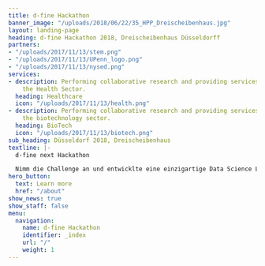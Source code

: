 ```yaml
---
title: d-fine Hackathon
banner_image: "/uploads/2018/06/22/35_HPP_Dreischeibenhaus.jpg"
layout: landing-page
heading: d-fine Hackathon 2018, Dreischeibenhaus Düsseldorff
partners:
- "/uploads/2017/11/13/stem.png"
- "/uploads/2017/11/13/UPenn_logo.png"
- "/uploads/2017/11/13/nysed.png"
services:
- description: Performing collaborative research and providing services to support
    the Health Sector.
  heading: Healthcare
  icon: "/uploads/2017/11/13/health.png"
- description: Performing collaborative research and providing services to support
    the biotechnology sector.
  heading: BioTech
  icon: "/uploads/2017/11/13/biotech.png"
sub_heading: Düsseldorf 2018, Dreischeibenhaus
textline: |-
  d-fine next Hackathon

  Nimm die Challenge an und entwicklte eine einzigartige Data Science Lösung und erkämpfe Die den Teamsieg.
hero_button:
  text: Learn more
  href: "/about"
show_news: true
show_staff: false
menu:
  navigation:
    name: d-fine Hackathon
    identifier: _index
    url: "/"
    weight: 1
---
```

